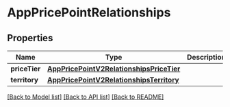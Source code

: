 # AppPricePointRelationships

## Properties
Name | Type | Description | Notes
------------ | ------------- | ------------- | -------------
**priceTier** | [**AppPricePointV2RelationshipsPriceTier**](AppPricePointV2RelationshipsPriceTier.md) |  | [optional] 
**territory** | [**AppPricePointV2RelationshipsTerritory**](AppPricePointV2RelationshipsTerritory.md) |  | [optional] 

[[Back to Model list]](../README.md#documentation-for-models) [[Back to API list]](../README.md#documentation-for-api-endpoints) [[Back to README]](../README.md)


